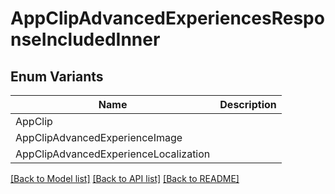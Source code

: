 # AppClipAdvancedExperiencesResponseIncludedInner

## Enum Variants

| Name | Description |
|---- | -----|
| AppClip |  |
| AppClipAdvancedExperienceImage |  |
| AppClipAdvancedExperienceLocalization |  |

[[Back to Model list]](../README.md#documentation-for-models) [[Back to API list]](../README.md#documentation-for-api-endpoints) [[Back to README]](../README.md)


